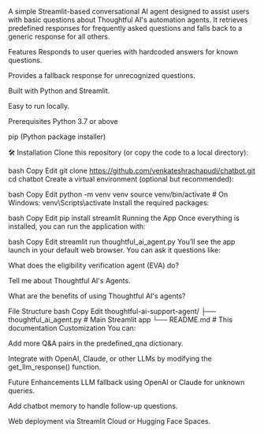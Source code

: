 A simple Streamlit-based conversational AI agent designed to assist users with basic questions about Thoughtful AI's automation agents. It retrieves predefined responses for frequently asked questions and falls back to a generic response for all others.

 Features
Responds to user queries with hardcoded answers for known questions.

Provides a fallback response for unrecognized questions.

Built with Python and Streamlit.

Easy to run locally.

 Prerequisites
Python 3.7 or above

pip (Python package installer)

🛠 Installation
Clone this repository (or copy the code to a local directory):

bash
Copy
Edit
git clone https://github.com/venkateshrachapudi/chatbot.git
cd chatbot
Create a virtual environment (optional but recommended):

bash
Copy
Edit
python -m venv venv
source venv/bin/activate   # On Windows: venv\\Scripts\\activate
Install the required packages:

bash
Copy
Edit
pip install streamlit
 Running the App
Once everything is installed, you can run the application with:

bash
Copy
Edit
streamlit run thoughtful_ai_agent.py
You’ll see the app launch in your default web browser. You can ask it questions like:

What does the eligibility verification agent (EVA) do?

Tell me about Thoughtful AI's Agents.

What are the benefits of using Thoughtful AI's agents?

 File Structure
bash
Copy
Edit
thoughtful-ai-support-agent/
├── thoughtful_ai_agent.py   # Main Streamlit app
└── README.md                # This documentation
 Customization
You can:

Add more Q&A pairs in the predefined_qna dictionary.

Integrate with OpenAI, Claude, or other LLMs by modifying the get_llm_response() function.

 Future Enhancements
LLM fallback using OpenAI or Claude for unknown queries.

Add chatbot memory to handle follow-up questions.

Web deployment via Streamlit Cloud or Hugging Face Spaces.
